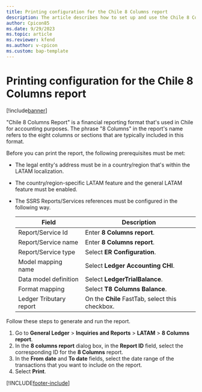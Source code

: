 ```yaml
---
title: Printing configuration for the Chile 8 Columns report
description: The article describes how to set up and use the Chile 8 Columns report.
author: Cpicon85 
ms.date: 9/29/2023 
ms.topic: article
ms.reviewer: kfend
ms.author: v-cpicon 
ms.custom: bap-template
---
```


# Printing configuration for the Chile 8 Columns report

[!include[banner](../../includes/banner.md)]

"Chile 8 Columns Report" is a financial reporting format that's used in Chile for accounting purposes. The phrase "8 Columns" in the report's name refers to the eight columns or sections that are typically included in this format.

Before you can print the report, the following prerequisites must be met:

- The legal entity's address must be in a country/region that's within the LATAM localization.
- The country/region-specific LATAM feature and the general LATAM feature must be enabled.
- The SSRS Reports/Services references must be configured in the following way.

    | Field | Description |
    |-------|-------------|
    | Report/Service Id | Enter **8 Columns report**. |
    | Report/Service name | Enter **8 Columns report**. |
    | Report/Service type | Select **ER Configuration**. |
    | Model mapping name | Select **Ledger Accounting CHI**. |
    | Data model definition | Select **LedgerTrialBalance**. |
    | Format mapping | Select **T8 Columns Balance**. |
    | Ledger Tributary report | On the **Chile** FastTab, select this checkbox. |

Follow these steps to generate and run the report. 

1. Go to **General Ledger** \> **Inquiries and Reports** \> **LATAM** \> **8 Columns report**.
2. In the **8 columns report** dialog box, in the **Report ID** field, select the corresponding ID for the **8 Columns** report.
3. In the **From date** and **To date** fields, select the date range of the transactions that you want to include on the report.
4. Select **Print**.

[!INCLUDE[footer-include](../../../includes/footer-banner.md)]
